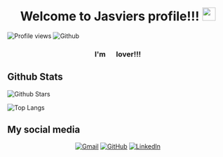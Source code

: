 <!-- Profile based in https://github.com/durgeshsamariya/awesome-github-profile-readme-templates in special Aditya664 and Candida18 -->
<h1 align="center">Welcome to Jasviers profile!!! <img src = "https://raw.githubusercontent.com/MartinHeinz/MartinHeinz/master/wave.gif" width = 30px></h1>

![Profile views](https://visitor-badge.glitch.me/badge?page_id=Jasviers.Jasviers&right_color=green)
![Github](https://img.shields.io/github/followers/Jasviers?label=Follow&style=social)

<h3 align="center"> I'm <img width ='16px' src ='https://raw.githubusercontent.com/rahulbanerjee26/githubAboutMeGenerator/main/icons/python.svg'> lover!!!</h3>

## Github Stats
![Github Stars](https://github-readme-stats.vercel.app/api?username=Jasviers&show_icons=true&locale=en&count_private=true&hide_rank=true&custom_title=My%20GitHub%20Stats&disable_animations=true&theme=tokyonight)

![Top Langs](https://github-readme-stats.vercel.app/api/top-langs?username=Jasviers&show_icons=true&locale=en&layout=compact&theme=tokyonight)

## My social media
<p align="center">
  <a href="mailto:jasviers@gmail.com"><img src="https://img.icons8.com/bubbles/50/000000/gmail.png" alt="Gmail"/></a>
  <a href="https://github.com/Jasviers"><img src="https://img.icons8.com/bubbles/50/000000/github.png" alt="GitHub"/></a>
  <a href="https://www.linkedin.com/in/javier-antonio-rom%C3%A1n-l%C3%B3pez-232bb3109/"><img src="https://img.icons8.com/bubbles/50/000000/linkedin.png" alt="LinkedIn"/></a>
</p>
